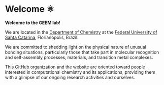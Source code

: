 # Welcome ⚛️

**Welcome to the GEEM lab!**

We are located in the [Department of Chemistry](https://qmc.ufsc.br/) at the [Federal University of Santa Catarina](https://ufsc.br/),
Florianópolis, Brazil.

We are committed to shedding light on the physical nature of unusual bonding situations,
particularly those that take part in molecular recognition and self-assembly processes, materials, and transition metal complexes.

This [GitHub organization](https://github.com/geem-lab)
and the [website](https://geem-lab.github.io)
are oriented toward people interested in computational chemistry and its applications,
providing them with a glimpse of our ongoing research activities and ourselves.
